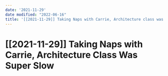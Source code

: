 ```yaml
---
date: '2021-11-29'
date modified: "2022-06-16"
title: '[[2021-11-29]] Taking Naps with Carrie, Architecture class was super slow'
---
```


# [[2021-11-29]] Taking Naps with Carrie, Architecture Class Was Super Slow
